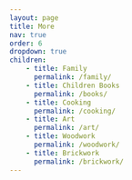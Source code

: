```yaml
---
layout: page
title: More
nav: true
order: 6
dropdown: true
children: 
    - title: Family
      permalink: /family/
    - title: Children Books
      permalink: /books/
    - title: Cooking
      permalink: /cooking/
    - title: Art
      permalink: /art/
    - title: Woodwork
      permalink: /woodwork/
    - title: Brickwork
      permalink: /brickwork/
---
```


 